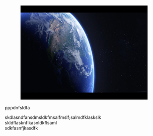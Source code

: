 <p align="center">
  <img height="300" width=80% src="./portada.jpg" />
</p>

pppdnfsldfa

skdlasndfansdmsldkfmsalfmslf;salmdfklaskslk  
skldflasknflkasnldkflsaml  
sdkfasnfjkasdfk
